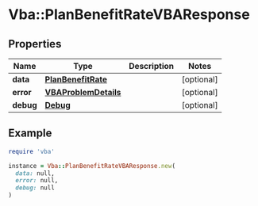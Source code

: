 # Vba::PlanBenefitRateVBAResponse

## Properties

| Name | Type | Description | Notes |
| ---- | ---- | ----------- | ----- |
| **data** | [**PlanBenefitRate**](PlanBenefitRate.md) |  | [optional] |
| **error** | [**VBAProblemDetails**](VBAProblemDetails.md) |  | [optional] |
| **debug** | [**Debug**](Debug.md) |  | [optional] |

## Example

```ruby
require 'vba'

instance = Vba::PlanBenefitRateVBAResponse.new(
  data: null,
  error: null,
  debug: null
)
```

